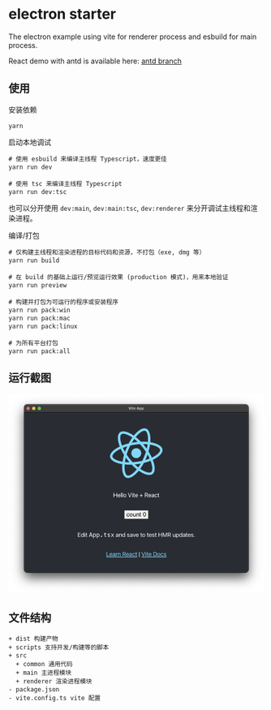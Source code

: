 # electron starter

The electron example using vite for renderer process and esbuild for main process.

React demo with antd is available here: [antd branch](https://github.com/jctaoo/electron-starter/tree/antd)

## 使用
安装依赖
```shell
yarn
```
启动本地调试
```shell
# 使用 esbuild 来编译主线程 Typescript，速度更佳
yarn run dev

# 使用 tsc 来编译主线程 Typescript
yarn run dev:tsc
```
也可以分开使用 `dev:main`, `dev:main:tsc`, `dev:renderer` 来分开调试主线程和渲染进程。

编译/打包
```shell
# 仅构建主线程和渲染进程的目标代码和资源，不打包（exe, dmg 等）
yarn run build

# 在 build 的基础上运行/预览运行效果 (production 模式)，用来本地验证
yarn run preview

# 构建并打包为可运行的程序或安装程序
yarn run pack:win
yarn run pack:mac
yarn run pack:linux

# 为所有平台打包
yarn run pack:all
```

## 运行截图
![screenshot](./screenshot.png)

## 文件结构
```
+ dist 构建产物
+ scripts 支持开发/构建等的脚本
+ src
  + common 通用代码
  + main 主进程模块
  + renderer 渲染进程模块
- package.json 
- vite.config.ts vite 配置
```